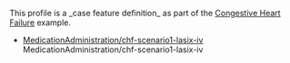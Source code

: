 This profile is a \_case feature definition\_ as part of the [Congestive Heart Failure](examples-chf.html) example.

*   [MedicationAdministration/chf-scenario1-lasix-iv](MedicationAdministration-chf-scenario1-lasix-iv.html) MedicationAdministration/chf-scenario1-lasix-iv